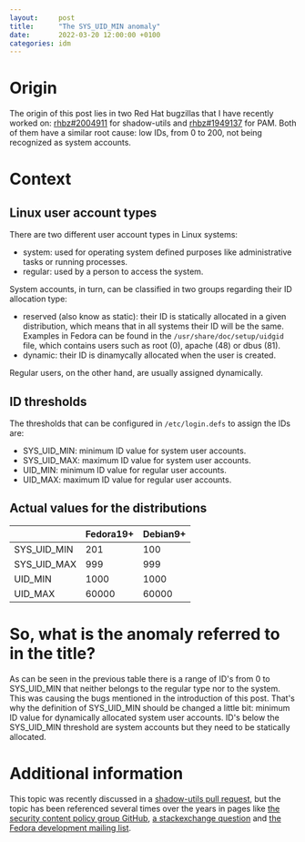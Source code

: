 ```yaml
---
layout:     post
title:      "The SYS_UID_MIN anomaly"
date:       2022-03-20 12:00:00 +0100
categories: idm
---
```


# Origin
The origin of this post lies in two Red Hat bugzillas that I have recently worked on: [rhbz#2004911](https://bugzilla.redhat.com/show_bug.cgi?id=2004911) for shadow-utils and [rhbz#1949137](https://bugzilla.redhat.com/show_bug.cgi?id=1949137) for PAM. Both of them have a similar root cause: low IDs, from 0 to 200, not being recognized as system accounts.

# Context
## Linux user account types
There are two different user account types in Linux systems:
* system: used for operating system defined purposes like administrative tasks or running processes.
* regular: used by a person to access the system.

System accounts, in turn, can be classified in two groups regarding their ID allocation type:
* reserved (also know as static): their ID is statically allocated in a given distribution, which means that in all systems their ID will be the same. Examples in Fedora can be found in the `/usr/share/doc/setup/uidgid` file, which contains users such as root (0), apache (48) or dbus (81).
* dynamic: their ID is dinamycally allocated when the user is created.

Regular users, on the other hand, are usually assigned dynamically.

## ID thresholds
The thresholds that can be configured in `/etc/login.defs` to assign the IDs are:
* SYS_UID_MIN: minimum ID value for system user accounts.
* SYS_UID_MAX: maximum ID value for system user accounts.
* UID_MIN: minimum ID value for regular user accounts.
* UID_MAX: maximum ID value for regular user accounts.

## Actual values for the distributions

|             | Fedora19+ | Debian9+  |
| ----------- | --------- | --------- |
| SYS_UID_MIN | 201       | 100       |
| SYS_UID_MAX | 999       | 999       |
| UID_MIN     | 1000      | 1000      |
| UID_MAX     | 60000     | 60000     |

# So, what is the anomaly referred to in the title?
As can be seen in the previous table there is a range of ID's from 0 to SYS_UID_MIN that neither belongs to the regular type nor to the system. This was causing the bugs mentioned in the introduction of this post. That's why the definition of SYS_UID_MIN should be changed a little bit: minimum ID value for dynamically allocated system user accounts. ID's below the SYS_UID_MIN threshold are system accounts but they need to be statically allocated.

# Additional information
This topic was recently discussed in a [shadow-utils pull request](https://github.com/shadow-maint/shadow/pull/492#issuecomment-1005506083), but the topic has been referenced several times over the years in pages like [the security content policy group GitHub](https://github.com/ComplianceAsCode/content/pull/1285), [a stackexchange question](https://unix.stackexchange.com/questions/80277/whats-the-difference-between-a-normal-user-and-a-system-user/80279#80279) and [the Fedora development mailing list](https://lists.fedoraproject.org/archives/list/devel@lists.fedoraproject.org/thread/L7FHINNIJH4GK3DHHJOL23TQ2W32RLFQ/).


